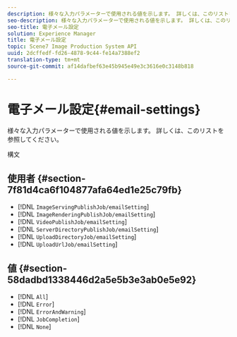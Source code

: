 ```yaml
---
description: 様々な入力パラメーターで使用される値を示します。 詳しくは、このリストを参照してください。
seo-description: 様々な入力パラメーターで使用される値を示します。 詳しくは、このリストを参照してください。
seo-title: 電子メール設定
solution: Experience Manager
title: 電子メール設定
topic: Scene7 Image Production System API
uuid: 2dcffedf-fd26-4878-9c44-fe14a7388ef2
translation-type: tm+mt
source-git-commit: af14dafbef63e45b945e49e3c3616e0c3148b818

---
```



# 電子メール設定{#email-settings}

様々な入力パラメーターで使用される値を示します。 詳しくは、このリストを参照してください。

構文

## 使用者 {#section-7f81d4ca6f104877afa64ed1e25c79fb}

* [!DNL `ImageServingPublishJob/emailSetting`]
* [!DNL `ImageRenderingPublishJob/emailSetting`]
* [!DNL `VideoPublishJob/emailSetting`]
* [!DNL `ServerDirectoryPublishJob/emailSetting`]
* [!DNL `UploadDirectoryJob/emailSetting`]
* [!DNL `UploadUrlJob/emailSetting`]

## 値 {#section-58dadbd1338446d2a5e5b3e3ab0e5e92}

* [!DNL `All`]
* [!DNL `Error`]
* [!DNL `ErrorAndWarning`]
* [!DNL `JobCompletion`]
* [!DNL `None`]

